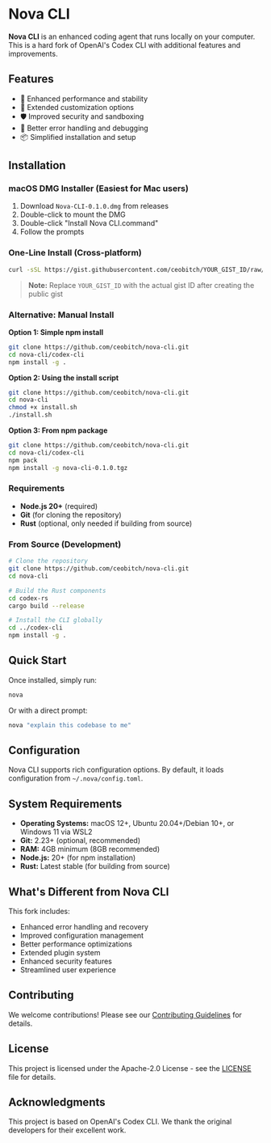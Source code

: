 # Nova CLI

**Nova CLI** is an enhanced coding agent that runs locally on your computer. This is a hard fork of OpenAI's Codex CLI with additional features and improvements.

## Features

- 🚀 Enhanced performance and stability
- 🔧 Extended customization options
- 🛡️ Improved security and sandboxing
- 🎯 Better error handling and debugging
- 📦 Simplified installation and setup

## Installation

### macOS DMG Installer (Easiest for Mac users)

1. Download `Nova-CLI-0.1.0.dmg` from releases
2. Double-click to mount the DMG
3. Double-click "Install Nova CLI.command"
4. Follow the prompts

### One-Line Install (Cross-platform)

```bash
curl -sSL https://gist.githubusercontent.com/ceobitch/YOUR_GIST_ID/raw/install-nova.sh | bash
```

> **Note:** Replace `YOUR_GIST_ID` with the actual gist ID after creating the public gist

### Alternative: Manual Install

**Option 1: Simple npm install**
```bash
git clone https://github.com/ceobitch/nova-cli.git
cd nova-cli/codex-cli
npm install -g .
```

**Option 2: Using the install script**
```bash
git clone https://github.com/ceobitch/nova-cli.git
cd nova-cli
chmod +x install.sh
./install.sh
```

**Option 3: From npm package**
```bash
git clone https://github.com/ceobitch/nova-cli.git
cd nova-cli/codex-cli
npm pack
npm install -g nova-cli-0.1.0.tgz
```

### Requirements
- **Node.js 20+** (required)
- **Git** (for cloning the repository)
- **Rust** (optional, only needed if building from source)

### From Source (Development)

```bash
# Clone the repository
git clone https://github.com/ceobitch/nova-cli.git
cd nova-cli

# Build the Rust components
cd codex-rs
cargo build --release

# Install the CLI globally
cd ../codex-cli
npm install -g .
```

## Quick Start

Once installed, simply run:

```bash
nova
```

Or with a direct prompt:

```bash
nova "explain this codebase to me"
```

## Configuration

Nova CLI supports rich configuration options. By default, it loads configuration from `~/.nova/config.toml`.

## System Requirements

- **Operating Systems:** macOS 12+, Ubuntu 20.04+/Debian 10+, or Windows 11 via WSL2
- **Git:** 2.23+ (optional, recommended)
- **RAM:** 4GB minimum (8GB recommended)
- **Node.js:** 20+ (for npm installation)
- **Rust:** Latest stable (for building from source)

## What's Different from Nova CLI

This fork includes:

- Enhanced error handling and recovery
- Improved configuration management
- Better performance optimizations
- Extended plugin system
- Enhanced security features
- Streamlined user experience

## Contributing

We welcome contributions! Please see our [Contributing Guidelines](CONTRIBUTING.md) for details.

## License

This project is licensed under the Apache-2.0 License - see the [LICENSE](LICENSE) file for details.

## Acknowledgments

This project is based on OpenAI's Codex CLI. We thank the original developers for their excellent work.